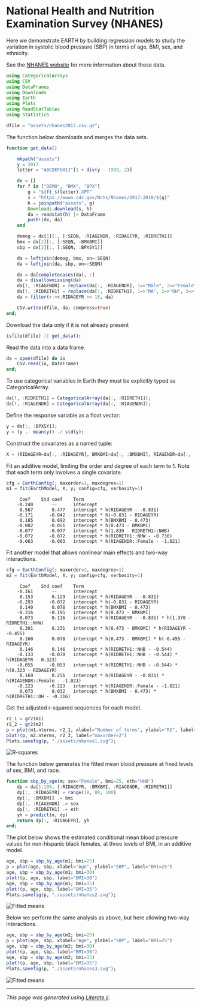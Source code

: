 # National Health and Nutrition Examination Survey (NHANES)

Here we demonstrate EARTH by building regression models
to study the variation in systolic blood pressure (SBP)
in terms of age, BMI, sex, and ethnicity.

See the [NHANES website](https://wwwn.cdc.gov/nchs/nhanes) for more
information about these data.

````julia
using CategoricalArrays
using CSV
using DataFrames
using Downloads
using Earth
using Plots
using ReadStatTables
using Statistics

dfile = "assets/nhanes2017.csv.gz";
````

The function below downloads and merges the data sets.

````julia
function get_data()

    mkpath("assets")
    y = 2017
    letter = "ABCDEFGHIJ"[1 + div(y - 1999, 2)]

    dx = []
    for f in ["DEMO", "BMX", "BPX"]
        g = "$(f)_$(letter).XPT"
        s = "https://wwwn.cdc.gov/Nchs/Nhanes/2017-2018/$(g)"
        h = joinpath("assets", g)
        Downloads.download(s, h)
        da = readstat(h) |> DataFrame
        push!(dx, da)
    end

    demog = dx[1][:, [:SEQN, :RIAGENDR, :RIDAGEYR, :RIDRETH1]]
    bmx = dx[2][:, [:SEQN, :BMXBMI]]
    sbp = dx[3][:, [:SEQN, :BPXSY1]]

    da = leftjoin(demog, bmx, on=:SEQN)
    da = leftjoin(da, sbp, on=:SEQN)

    da = da[completecases(da), :]
    da = disallowmissing(da)
    da[!, :RIAGENDR] = replace(da[:, :RIAGENDR], 1=>"Male", 2=>"Female") .|> String
    da[!, :RIDRETH1] = replace(da[:, :RIDRETH1], 1=>"MA", 2=>"OH", 3=>"NHW", 4=>"NHB", 5=>"OR") .|> String
    da = filter(r->r.RIDAGEYR >= 18, da)

    CSV.write(dfile, da; compress=true)
end;
````

Download the data only if it is not already present

````julia
isfile(dfile) || get_data();
````

Read the data into a data frame.

````julia
da = open(dfile) do io
    CSV.read(io, DataFrame)
end;
````

To use categorical variables in Earth they must be
explicitly typed as CategoricalArray.

````julia
da[!, :RIDRETH1] = CategoricalArray(da[:, :RIDRETH1]);
da[!, :RIAGENDR] = CategoricalArray(da[:, :RIAGENDR]);
````

Define the response variable as a float vector:

````julia
y = da[:, :BPXSY1];
y = (y .- mean(y)) ./ std(y);
````

Construct the covariates as a named tuple:

````julia
X = (RIDAGEYR=da[:, :RIDAGEYR], BMXBMI=da[:, :BMXBMI], RIAGENDR=da[:, :RIAGENDR], RIDRETH1=da[:, :RIDRETH1]);
````

Fit an additive model, limiting the order and degree of each
term to 1.  Note that each term only involves a single covariate.

````julia
cfg = EarthConfig(; maxorder=1, maxdegree=1)
m1 = fit(EarthModel, X, y; config=cfg, verbosity=1)
````

````
     Coef    Std coef    Term
    -0.240       --      intercept
     0.567       0.477   intercept * h(RIDAGEYR - -0.831)
    -0.171      -0.042   intercept * h(-0.831 - RIDAGEYR)
     0.165       0.092   intercept * h(BMXBMI - 0.473)
    -0.082      -0.051   intercept * h(0.473 - BMXBMI)
    -0.077      -0.077   intercept * h(1.839 - RIDRETH1::NHB)
    -0.072      -0.072   intercept * h(RIDRETH1::NHW - -0.730)
    -0.063      -0.063   intercept * h(RIAGENDR::Female - -1.021)

````

Fit another model that allows nonlinear main effects and two-way
interactions.

````julia
cfg = EarthConfig(; maxorder=2, maxdegree=1)
m2 = fit(EarthModel, X, y; config=cfg, verbosity=1)
````

````
     Coef    Std coef    Term
    -0.161       --      intercept
     0.153       0.129   intercept * h(RIDAGEYR - -0.831)
    -0.293      -0.072   intercept * h(-0.831 - RIDAGEYR)
     0.140       0.078   intercept * h(BMXBMI - 0.473)
    -0.316      -0.195   intercept * h(0.473 - BMXBMI)
     0.073       0.116   intercept * h(RIDAGEYR - -0.831) * h(1.370 - RIDRETH1::NHW)
     0.301       0.231   intercept * h(0.473 - BMXBMI) * h(RIDAGEYR - -0.455)
     0.160       0.078   intercept * h(0.473 - BMXBMI) * h(-0.455 - RIDAGEYR)
     0.146       0.146   intercept * h(RIDRETH1::NHB - -0.544)
    -0.133      -0.070   intercept * h(RIDRETH1::NHB - -0.544) * h(RIDAGEYR - 0.323)
    -0.055      -0.053   intercept * h(RIDRETH1::NHB - -0.544) * h(0.323 - RIDAGEYR)
     0.169       0.256   intercept * h(RIDAGEYR - -0.831) * h(RIAGENDR::Female - -1.021)
    -0.223      -0.223   intercept * h(RIAGENDR::Female - -1.021)
     0.073       0.032   intercept * h(BMXBMI - 0.473) * h(RIDRETH1::OH - -0.316)

````

Get the adjusted r-squared sequences for each model.

````julia
r2_1 = gr2(m1)
r2_2 = gr2(m2)
p = plot(m1.nterms, r2_1, xlabel="Number of terms", ylabel="R2", label="maxorder=1")
plot!(p, m2.nterms, r2_2, label="maxorder=2")
Plots.savefig(p, "./assets/nhanes1.svg");
````

![R-squares](assets/nhanes1.svg)

The function below generates the fitted mean blood pressure
at fixed levels of sex, BMI, and race.

````julia
function sbp_by_age(m; sex="Female", bmi=25, eth="NHB")
    dp = da[1:100, [:RIDAGEYR, :BMXBMI, :RIAGENDR, :RIDRETH1]]
    dp[:, :RIDAGEYR] = range(18, 80, 100)
    dp[:, :BMXBMI] .= bmi
    dp[:, :RIAGENDR] .= sex
    dp[:, :RIDRETH1] .= eth
    yh = predict(m, dp)
    return dp[:, :RIDAGEYR], yh
end;
````

The plot below shows the estimated conditional mean blood
pressure values for non-hispanic black females, at three
levels of BMI, in an additive model.

````julia
age, sbp = sbp_by_age(m1; bmi=25)
p = plot(age, sbp, xlabel="Age", ylabel="SBP", label="BMI=25")
age, sbp = sbp_by_age(m1; bmi=30)
plot!(p, age, sbp, label="BMI=30")
age, sbp = sbp_by_age(m1; bmi=35)
plot!(p, age, sbp, label="BMI=35")
Plots.savefig(p, "./assets/nhanes2.svg");
````

![Fitted means](assets/nhanes2.svg)

Below we perform the same analysis as above, but here allowing two-way interactions.

````julia
age, sbp = sbp_by_age(m2; bmi=25)
p = plot(age, sbp, xlabel="Age", ylabel="SBP", label="BMI=25")
age, sbp = sbp_by_age(m2; bmi=30)
plot!(p, age, sbp, label="BMI=30")
age, sbp = sbp_by_age(m2; bmi=35)
plot!(p, age, sbp, label="BMI=35")
Plots.savefig(p, "./assets/nhanes3.svg");
````

![Fitted means](assets/nhanes3.svg)

---

*This page was generated using [Literate.jl](https://github.com/fredrikekre/Literate.jl).*

